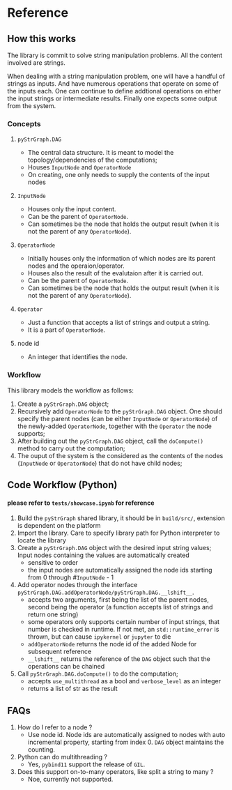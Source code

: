 # Reference

## How this works

The library is commit to solve string manipulation problems. All the content involved are strings.

When dealing with a string manipulation problem, one will have a handful of strings as inputs. And have numerous operations that operate on some of the inputs each. One can continue to define addtional operations on either the input strings or intermediate results. Finally one expects some output from the system.

### Concepts
1. `pyStrGraph.DAG`
    - The central data structure. It is meant to model the topology/dependencies of the computations;
    - Houses `InputNode` and `OperatorNode`
    - On creating, one only needs to supply the contents of the input nodes

2. `InputNode`
    - Houses only the input content.
    - Can be the parent of `OperatorNode`.
    - Can sometimes be the node that holds the output result (when it is not the parent of any `OperatorNode`).

3. `OperatorNode`
    - Initially houses only the information of which nodes are its parent nodes and the operaion/operator.
    - Houses also the result of the evalutaion after it is carried out.
    - Can be the parent of `OperatorNode`.
    - Can sometimes be the node that holds the output result (when it is not the parent of any `OperatorNode`).

4. `Operator`
    - Just a function that accepts a list of strings and output a string.
    - It is a part of `OperatorNode`.

5. node id
    - An integer that identifies the node.


### Workflow
This library models the workflow as follows:
1. Create a `pyStrGraph.DAG` object;
2. Recursively add `OperatorNode` to the `pyStrGraph.DAG` object. One should specify the parent nodes (can be either `InputNode` or `OperatorNode`) of the newly-added `OperatorNode`, together with the `Operator` the node supports;
3. After building out the `pyStrGraph.DAG` object, call the `doCompute()` method to carry out the computation;
4. The ouput of the system is the considered as the contents of the nodes (`InputNode` or `OperatorNode`) that do not have child nodes;

## Code Workflow (Python)

#### please refer to `tests/showcase.ipynb` for reference

1. Build the `pyStrGraph` shared library, it should be in `build/src/`, extension is dependent on the platform
1. Import the library. Care to specify library path for Python interpreter to locate the library
1. Create a `pyStrGraph.DAG` object with the desired input string values; Input nodes containing the values are automatically created
    - sensitive to order
    - the input nodes are automatically assigned the node ids starting from 0 through #`InputNode` - 1
3. Add operator nodes through the interface `pyStrGraph.DAG.addOperatorNode/pyStrGraph.DAG.__lshift__`.
    - accepts two arguments, first being the list of the parent nodes, second being the operator (a function accepts list of strings and return one string)
    - some operators only supports certain number of input strings, that number is checked in runtime. If not met, an `std::runtime_error` is thrown, but can cause `ipykernel` or `jupyter` to die
    - `addOperatorNode` returns the node id of the added Node for subsequent reference
    - `__lshift__` returns the reference of the `DAG` object such that the operations can be chained
4. Call `pyStrGraph.DAG.doCompute()` to do the computation;
    - accepts `use_multithread` as a bool and `verbose_level` as an integer
    - returns a list of str as the result


## FAQs
1. How do I refer to a node ?
    - Use node id. Node ids are automatically assigned to nodes with auto incremental property, starting from index 0. `DAG` object maintains the counting.
1. Python can do multithreading ?
    - Yes, `pybind11` support the release of `GIL`.
1. Does this support on-to-many operators, like split a string to many ?
    - Noe, currently not supported.